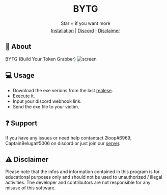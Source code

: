 <div align="center">

# BYTG

</div>
<div align="center">
  Star ⭐ if you want more <br>
  <a href="">Installation</a> | <a href="https://discord.gg/XnRjFmgPYz">Discord</a> | <a href="">Disclaimer</a>
</div>

## 📍 About
BYTG (Build Your Token Grabber)
![screen](https://user-images.githubusercontent.com/87500882/232589478-16f0263b-6e8b-4561-bcd0-caa65df1d954.png)

## 💻 Usage
* Download the exe verions from the last [realese]().
* Execute it.
* Input your discord webhook link.
* Send the exe file to your victim.

## :question: Support
If you have any issues or need help contantact 2loop#6969, CaptainBeluga#5006 on discord or just join our [server](https://discord.gg/XnRjFmgPYz).

## :warning: Disclaimer
Please note that the infos and information contained in this program is for educational purposes only and should not be used to unauthorized / illegal activities. The developer and contributors are not responsible for any misuse of this software.
